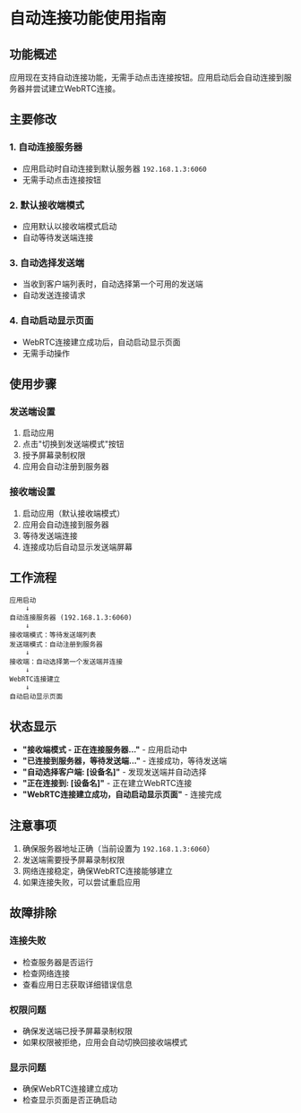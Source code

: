 # 自动连接功能使用指南

## 功能概述

应用现在支持自动连接功能，无需手动点击连接按钮。应用启动后会自动连接到服务器并尝试建立WebRTC连接。

## 主要修改

### 1. 自动连接服务器
- 应用启动时自动连接到默认服务器 `192.168.1.3:6060`
- 无需手动点击连接按钮

### 2. 默认接收端模式
- 应用默认以接收端模式启动
- 自动等待发送端连接

### 3. 自动选择发送端
- 当收到客户端列表时，自动选择第一个可用的发送端
- 自动发送连接请求

### 4. 自动启动显示页面
- WebRTC连接建立成功后，自动启动显示页面
- 无需手动操作

## 使用步骤

### 发送端设置
1. 启动应用
2. 点击"切换到发送端模式"按钮
3. 授予屏幕录制权限
4. 应用会自动注册到服务器

### 接收端设置
1. 启动应用（默认接收端模式）
2. 应用会自动连接到服务器
3. 等待发送端连接
4. 连接成功后自动显示发送端屏幕

## 工作流程

```
应用启动
    ↓
自动连接服务器 (192.168.1.3:6060)
    ↓
接收端模式：等待发送端列表
发送端模式：自动注册到服务器
    ↓
接收端：自动选择第一个发送端并连接
    ↓
WebRTC连接建立
    ↓
自动启动显示页面
```

## 状态显示

- **"接收端模式 - 正在连接服务器..."** - 应用启动中
- **"已连接到服务器，等待发送端..."** - 连接成功，等待发送端
- **"自动选择客户端: [设备名]"** - 发现发送端并自动选择
- **"正在连接到: [设备名]"** - 正在建立WebRTC连接
- **"WebRTC连接建立成功，自动启动显示页面"** - 连接完成

## 注意事项

1. 确保服务器地址正确（当前设置为 `192.168.1.3:6060`）
2. 发送端需要授予屏幕录制权限
3. 网络连接稳定，确保WebRTC连接能够建立
4. 如果连接失败，可以尝试重启应用

## 故障排除

### 连接失败
- 检查服务器是否运行
- 检查网络连接
- 查看应用日志获取详细错误信息

### 权限问题
- 确保发送端已授予屏幕录制权限
- 如果权限被拒绝，应用会自动切换回接收端模式

### 显示问题
- 确保WebRTC连接建立成功
- 检查显示页面是否正确启动 